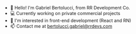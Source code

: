 - 👋 Hello! I'm Gabriel Bertolucci, from RR Development Co.
- 💻 Currently working on private commercial projects
- 🌱 I'm interested in front-end development (React and RN)
- 📫 Contact me at bertolucci.gabriel@rrdevs.com

